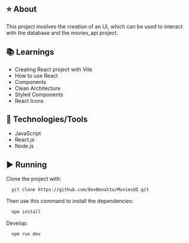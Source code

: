 ## ⭐ About
This project involves the creation of an UI, which can be used to interact with the database and the movies_api project.

## 📚 Learnings
- Creating React project with Vite
- How to use React
- Components
- Clean Architecture
- Styled Components
- React Icons

## 🚀 Technologies/Tools
- JavaScript
- React.js
- Node.js

## ▶️ Running
Clone the project with:
```bash
  git clone https://github.com/DevBonatto/MoviesUI.git
```

Then use this command to install the dependencies:
```bash
  npm install
```

Develop:
```bash
  npm run dev
```
